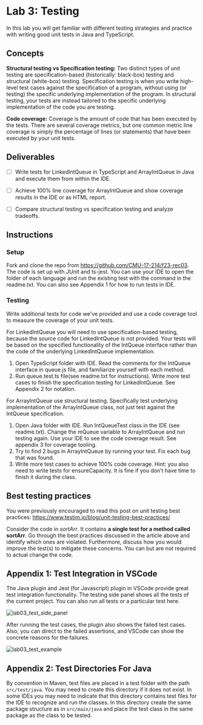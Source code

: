 # Lab 3: Testing

In this lab you will get familiar with different testing strategies and practice with writing good unit tests in Java and TypeScript.

## Concepts
**Structural testing vs Specification testing:** Two distinct types of unit testing are specification-based (historically: black-box) testing and structural (white-box) testing. Specification testing is when you write high-level test cases against the specification of a program, without using (or testing) the specific underlying implementation of the program. In structural testing, your tests are instead tailored to the specific underlying implementation of the code you are testing.

**Code coverage:** Coverage is the amount of code that has been executed by the tests. There are several coverage metrics, but one common metric line coverage is simply the percentage of lines (or statements) that have been executed by your unit tests. 

## Deliverables

- [ ] Write tests for LinkedIntQueue in TypeScript and ArrayIntQueue in Java and execute them from within the IDE.
- [ ] Achieve 100% line coverage for ArrayIntQueue and show coverage results in the IDE or as HTML report. 
- [ ] Compare structural testing vs specification testing and analyze tradeoffs. 


## Instructions

### Setup
Fork and clone the repo from https://github.com/CMU-17-214/f23-rec03.
The code is set up with JUnit and ts-jest. You can use your IDE to open the folder of each language and run the existing test with the command in the readme.txt. You can also see Appendix 1 for how to run tests in IDE. 


### Testing
Write additional tests for code we've provided and use a code coverage tool to measure the coverage of your unit tests. 

For LinkedIntQueue you will need to use specification-based testing, because the source code for LinkedIntQueue is not provided. Your tests will be based on the specified functionality of the IntQueue interface rather than the code of the underlying LinkedIntQueue implementation. 
1. Open TypeScript folder with IDE. Read the comments for the IntQueue interface in queue.js file, and familiarize yourself with each method. 
2. Run queue.test.ts file(see readme.txt for instructions). Write more test cases to finish the specification testing for LinkedIntQueue. See Appendix 2 for notation.

For ArrayIntQueue use structural testing. Specifically test underlying implementation of the ArrayIntQueue class, not just test against the IntQueue specification. 
1. Open Java folder with IDE. Run IntQueueTest class in the IDE (see readme.txt). Change the mQueue variable to ArrayIntQueue and run testing again. Use your IDE to see the code coverage result. See appendix 3 for coverage tooling. 
2. Try to find 2 bugs in ArrayIntQueue by running your test. Fix each bug that was found. 
3. Write more test cases to achieve 100% code coverage. Hint: you also need to write tests for ensureCapacity. It is fine if you don’t have time to finish it during the class.


## Best testing practices
You were previously encouraged to read this post on unit testing best practices: https://www.testim.io/blog/unit-testing-best-practices/

Consider the code in *sortArr*. It contains **a single test for a method called sortArr**. Go through the best practices discussed in the article above and identify which ones are violated. Furthermore, discuss how you would improve the test(s) to mitigate these concerns. You can but are not required to actual change the code.

## Appendix 1: Test Integration in VSCode
The Java plugin and Jest (for Javascript) plugin in VSCode provide great test integration functionality. The testing side panel shows all the tests of the current project. You can also run all tests or a particular test here.

![lab03_test_side_panel](../../f2023/images/lab03_test_side_panel.png)

After running the test cases, the plugin also shows the failed test cases. Also, you can direct to the failed assertions, and VSCode can show the concrete reasons for the failures.

![lab03_test_example](../../f2023/images/lab03_test_example.png)

## Appendix 2: Test Directories For Java
By convention in Maven, test files are placed in a test folder with the path `src/test/java`. You may need to create this directory if it does not exist. In some IDEs you may need to indicate that this directory contains test files for the IDE to recognize and run the classes. In this directory create the same package structure as in `src/main/java` and place the test class in the same package as the class to be tested. 
